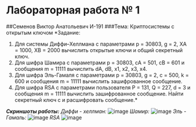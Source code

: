 # Лабораторная работа № 1
##Семенов Виктор Анатольевич И-191
###Тема: Криптосистемы с открытым ключом
*Задание:
1. Для системы Диффи–Хеллмана с параметрами p = 30803, g = 2, XA = 1000, XB = 2000 вычислить открытые ключи и общий секретный ключ.
2. Для шифра Шамира с параметрами p = 30803, cA = 501, cB = 601 и сообщения m = 11111 вычислить dA, dB, x1, x2, x3, x4.
3. Для шифра Эль-Гамаля с параметрами p = 30803, g = 2, c = 500, k = 600 и сообщения m = 11111 вычислить зашифрованное сообщение.
4. Для шифра RSA с параметрами пользователя P = 131, Q = 227, d = 3 и сообщения m = 11111 вычислить зашифрованное сообщение. Найти секретный ключ c и расшифровать сообщение.*

***Скриншоты работы:***
*Диффи - хеллман:*
![image](https://user-images.githubusercontent.com/41661474/190309067-0fb9befb-c41d-4bb6-9b85-6d4ae5fc9850.png)
*Шамир:*
![image](https://user-images.githubusercontent.com/41661474/190309149-2b40e610-4ba6-4e97-8bdc-d4b59d216592.png)
*Эль - Гамаль:*
![image](https://user-images.githubusercontent.com/41661474/190309171-2ea6c19b-09df-438f-88ef-3e6fd0382d3b.png)
*RSA*
![image](https://user-images.githubusercontent.com/41661474/190309268-e31ebb6c-ab2b-4c15-9597-3f1a737eca6d.png)
